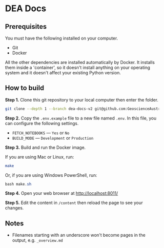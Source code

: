 # DEA Docs

## Prerequisites

You must have the following installed on your computer.

* Git
* Docker

All the other dependencies are installed automatically by Docker. It installs them inside a 'container', so it doesn't install anything on your operating system and it doesn't affect your existing Python version.

## How to build

**Step 1.** Clone this git repository to your local computer then enter the folder.

```bash
git clone --depth 1 --branch dea-docs-v2 git@github.com:GeoscienceAustralia/dea-docs.git
```

**Step 2.** Copy the `.env.example` file to a new file named `.env`. In this file, you can configure the following settings.

* `FETCH_NOTEBOOKS` &mdash; `Yes` or `No`
* `BUILD_MODE` &mdash; `Development` or `Production`

**Step 3.** Build and run the Docker image.

If you are using Mac or Linux, run:

```bash
make
```

Or, if you are using Windows PowerShell, run:

```powershell
bash make.sh
```

**Step 4.** Open your web browser at <http://localhost:8011/>

**Step 5.** Edit the content in `/content` then reload the page to see your changes.

## Notes

* Filenames starting with an underscore won't become pages in the output, e.g. `_overview.md`
